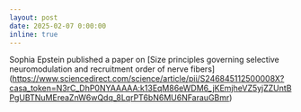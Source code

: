 ```yaml
---
layout: post
date: 2025-02-07 0:00:00
inline: true
---
```


Sophia Epstein published a paper on [Size principles governing selective neuromodulation and recruitment order of nerve fibers] (https://www.sciencedirect.com/science/article/pii/S246845112500008X?casa_token=N3rC_DhP0NYAAAAA:k13EqM86eWDM6_jKEmjheVZ5yjZZUntBPgUBTNuMEreaZnW6wQdq_8LqrPT6bN6MU6NFarauGBmr)